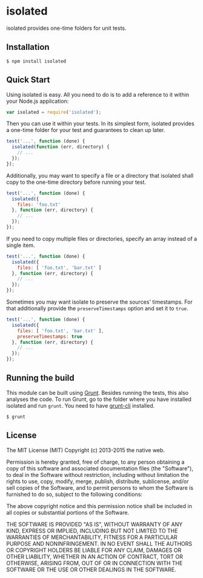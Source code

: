 # isolated

isolated provides one-time folders for unit tests.

## Installation

    $ npm install isolated

## Quick Start

Using isolated is easy. All you need to do is to add a reference to it within your Node.js application:

```javascript
var isolated = require('isolated');
```

Then you can use it within your tests. In its simplest form, isolated provides a one-time folder for your test and guarantees to clean up later.

```javascript
test('...', function (done) {
  isolated(function (err, directory) {
    // ...
  });
});
```

Additionally, you may want to specify a file or a directory that isolated shall copy to the one-time directory before running your test.

```javascript
test('...', function (done) {
  isolated({
    files: 'foo.txt'
  }, function (err, directory) {
    // ...
  });
});
```

If you need to copy multiple files or directories, specify an array instead of a single item.

```javascript
test('...', function (done) {
  isolated({
    files: [ 'foo.txt', 'bar.txt' ]
  }, function (err, directory) {
    // ...
  });
});
```

Sometimes you may want isolate to preserve the sources' timestamps. For that additionally provide the `preserveTimestamps` option and set it to `true`.

```javascript
test('...', function (done) {
  isolated({
    files: [ 'foo.txt', 'bar.txt' ],
    preserveTimestamps: true
  }, function (err, directory) {
    // ...
  });
});
```

## Running the build

This module can be built using [Grunt](http://gruntjs.com/). Besides running the tests, this also analyses the code. To run Grunt, go to the folder where you have installed isolated and run `grunt`. You need to have [grunt-cli](https://github.com/gruntjs/grunt-cli) installed.

    $ grunt

## License

The MIT License (MIT)
Copyright (c) 2013-2015 the native web.

Permission is hereby granted, free of charge, to any person obtaining a copy of this software and associated documentation files (the "Software"), to deal in the Software without restriction, including without limitation the rights to use, copy, modify, merge, publish, distribute, sublicense, and/or sell copies of the Software, and to permit persons to whom the Software is furnished to do so, subject to the following conditions:

The above copyright notice and this permission notice shall be included in all copies or substantial portions of the Software.

THE SOFTWARE IS PROVIDED "AS IS", WITHOUT WARRANTY OF ANY KIND, EXPRESS OR IMPLIED, INCLUDING BUT NOT LIMITED TO THE WARRANTIES OF MERCHANTABILITY, FITNESS FOR A PARTICULAR PURPOSE AND NONINFRINGEMENT. IN NO EVENT SHALL THE AUTHORS OR COPYRIGHT HOLDERS BE LIABLE FOR ANY CLAIM, DAMAGES OR OTHER LIABILITY, WHETHER IN AN ACTION OF CONTRACT, TORT OR OTHERWISE, ARISING FROM, OUT OF OR IN CONNECTION WITH THE SOFTWARE OR THE USE OR OTHER DEALINGS IN THE SOFTWARE.
